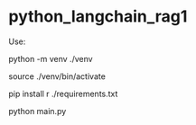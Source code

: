 # python_langchain_rag1

Use:

python -m venv ./venv

source ./venv/bin/activate

pip install r ./requirements.txt

python main.py

